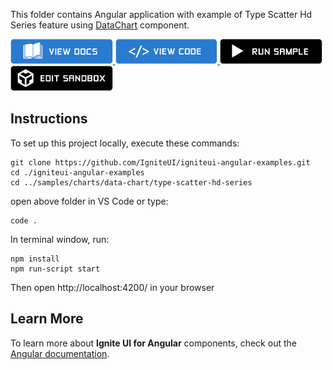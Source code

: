 <!-- NOTE: do not change this file because it's auto re-generated from template: -->
<!-- https://github.com/IgniteUI/igniteui-angular-examples/tree/vnext/samples/templates/ReadMe.md -->

This folder contains Angular application with example of Type Scatter Hd Series feature using [DataChart](https://www.infragistics.com/products/ignite-ui-angular/angular/components/general-getting-started.html) component.


<html lang="en" xmlns="http://www.w3.org/1999/xhtml">
    <body>
        <a target="_blank" href="https://www.infragistics.com/products/ignite-ui-angular/angular/components/general-getting-started.html" rel="noopener noreferrer">
            <img height="40px" style="border-radius: 0rem" alt="View Docs" src="https://github.com/IgniteUI/igniteui-blazor-examples/raw/vnext/templates/sample/images/button-docs.png"/>
        </a>
        <a target="_blank" href="./src/app/app.component.html" rel="noopener noreferrer">
            <img height="40px" style="border-radius: 0rem; max-width: 100%;" alt="View Code" src="https://github.com/IgniteUI/igniteui-blazor-examples/raw/vnext/templates/sample/images/button-code.png"/>
        </a>
        <a target="_blank" href="https://infragistics.com/angular-demos-dv/samples/charts/data-chart-type-scatter-hd-series" rel="noopener noreferrer">
            <img height="40px" style="border-radius: 0rem; max-width: 100%;" alt="Run Sample" src="https://github.com/IgniteUI/igniteui-blazor-examples/raw/vnext/templates/sample/images/button-run.png"/>
        </a>
        <a target="_blank" href="https://codesandbox.io/s/github/IgniteUI/igniteui-angular-examples/tree/master/samples/charts/data-chart/type-scatter-hd-series?fontsize=14&hidenavigation=1&theme=dark&view=preview&file=/src/app/app.component.html" rel="noopener noreferrer">
            <img height="40px" style="border-radius: 0rem; max-width: 100%;" alt="Run Sample" src="https://github.com/IgniteUI/igniteui-blazor-examples/raw/vnext/templates/sample/images/button-sandbox.png"/>
        </a>
    </body>
</html>

## Instructions

To set up this project locally, execute these commands:

```
git clone https://github.com/IgniteUI/igniteui-angular-examples.git
cd ./igniteui-angular-examples
cd ../samples/charts/data-chart/type-scatter-hd-series
```

open above folder in VS Code or type:
```
code .
```

In terminal window, run:
```
npm install
npm run-script start
```

Then open http://localhost:4200/ in your browser


## Learn More

To learn more about **Ignite UI for Angular** components, check out the [Angular documentation](https://www.infragistics.com/products/ignite-ui-angular/angular/components/general-getting-started.html).

